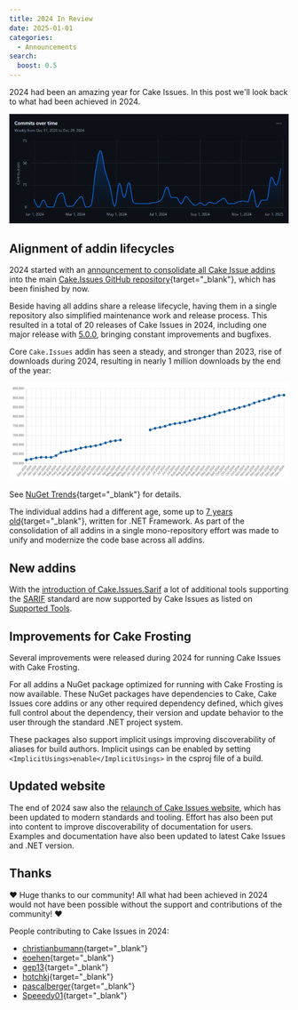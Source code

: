 ```yaml
---
title: 2024 In Review
date: 2025-01-01
categories:
  - Announcements
search:
  boost: 0.5
---
```


2024 had been an amazing year for Cake Issues. In this post we'll look back to what had been achieved in 2024.

![Cake Issues contribution graph for 2024](2025-01-01-2024-contributions.png "Cake Issues contribution graph for 2024")

<!-- more -->

## Alignment of addin lifecycles

2024 started with an [announcement to consolidate all Cake Issue addins] into the main [Cake.Issues GitHub repository]{target="_blank"},
which has been finished by now.

Beside having all addins share a release lifecycle, having them in a single repository also simplified maintenance work and release process.
This resulted in a total of 20 releases of Cake Issues in 2024, including one major release with [5.0.0], bringing constant improvements and bugfixes.

Core `Cake.Issues` addin has seen a steady, and stronger than 2023, rise of downloads during 2024,
resulting in nearly 1 million downloads by the end of the year:

![Cake.Issues NuGet package downloads for 2024](2025-01-01-downloads.png "Cake.Issues NuGet package downloads for 2024")

See [NuGet Trends](https://nugettrends.com/packages?ids=Cake.Issues&months=12){target="_blank"} for details.

The individual addins had a different age, some up to [7 years old]{target="_blank"}, written for .NET Framework.
As part of the consolidation of all addins in a single mono-repository effort was made to unify and modernize the code base across all addins.

## New addins

With the [introduction of Cake.Issues.Sarif] a lot of additional tools supporting the [SARIF] standard
are now supported by Cake Issues as listed on [Supported Tools].

## Improvements for Cake Frosting

Several improvements were released during 2024 for running Cake Issues with Cake Frosting.

For all addins a NuGet package optimized for running with Cake Frosting is now available.
These NuGet packages have dependencies to Cake, Cake Issues core addins or any other required dependency defined,
which gives full control about the dependency, their version and update behavior to the user through the standard .NET project system.

These packages also support implicit usings improving discoverability of aliases for build authors.
Implicit usings can be enabled by setting `<ImplicitUsings>enable</ImplicitUsings>` in the csproj file of a build.

## Updated website

The end of 2024 saw also the [relaunch of Cake Issues website], which has been updated to modern standards and tooling.
Effort has also been put into content to improve discoverability of documentation for users.
Examples and documentation have also been updated to latest Cake Issues and .NET version.

## Thanks

❤ Huge thanks to our community! All what had been achieved in 2024 would not have been possible without the support and contributions of the community! ❤

People contributing to Cake Issues in 2024:

* [christianbumann](https://github.com/christianbumann){target="_blank"}
* [eoehen](https://github.com/eoehen){target="_blank"}
* [gep13](https://github.com/gep13){target="_blank"}
* [hotchkj](https://github.com/hotchkj){target="_blank"}
* [pascalberger](https://github.com/pascalberger){target="_blank"}
* [Speeedy01](https://github.com/Speeedy01){target="_blank"}

[announcement to consolidate all Cake Issue addins]: 2024-01-14-align-addin-lifecycle.md
[Cake.Issues GitHub repository]: https://github.com/cake-contrib/Cake.Issues
[5.0.0]: 2024-12-02-cake-issues-v5.0.0-released.md
[7 years old]: https://github.com/cake-contrib/Cake.Prca/commit/438b3a1a609e5b9cc9e6f8f489a73988f9ed1f4d
[introduction of Cake.Issues.Sarif]: 2024-04-14-sarif-issue-provider.md
[SARIF]: https://sarifweb.azurewebsites.net/
[Supported Tools]: ../../documentation/supported-tools.md
[relaunch of Cake Issues website]: 2024-12-21-new-website.md
